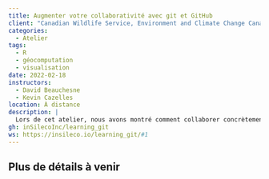 ```yaml
---
title: Augmenter votre collaborativité avec git et GitHub
client: "Canadian Wildlife Service, Environment and Climate Change Canada"
categories: 
  - Atelier
tags: 
  - R
  - géocomputation
  - visualisation
date: 2022-02-18
instructors:
  - David Beauchesne
  - Kevin Cazelles
location: À distance
description: | 
  Lors de cet atelier, nous avons montré comment collaborer concrètement et efficacement sur des projets avec git et GitHub.
gh: inSilecoInc/learning_git
ws: https://insileco.io/learning_git/#1
---
```



## Plus de détails à venir

